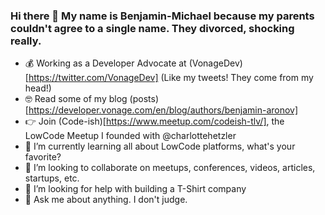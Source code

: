 ### Hi there 👋 My name is Benjamin-Michael because my parents couldn't agree to a single name. They divorced, shocking really.

- 💰 Working as a Developer Advocate at (VonageDev)[https://twitter.com/VonageDev] (Like my tweets! They come from my head!)
- 🤓 Read some of my blog (posts)[https://developer.vonage.com/en/blog/authors/benjamin-aronov]
- 👉 Join (Code-ish)[https://www.meetup.com/codeish-tlv/], the LowCode Meetup I founded with @charlottehetzler
- 🌱 I’m currently learning all about LowCode platforms, what's your favorite?
- 👯 I’m looking to collaborate on meetups, conferences, videos, articles, startups, etc.
- 🤔 I’m looking for help with building a T-Shirt company
- 💬 Ask me about anything. I don't judge.

<!--
**ruskibenya/ruskibenya** is a ✨ _special_ ✨ repository because its `README.md` (this file) appears on your GitHub profile.

Here are some ideas to get you started:

- 🔭 I’m currently working on ...
- 🌱 I’m currently learning ...
- 👯 I’m looking to collaborate on ...
- 🤔 I’m looking for help with ...
- 💬 Ask me about ...
- 📫 How to reach me: ...
- 😄 Pronouns: ...
- ⚡ Fun fact: ...
-->
